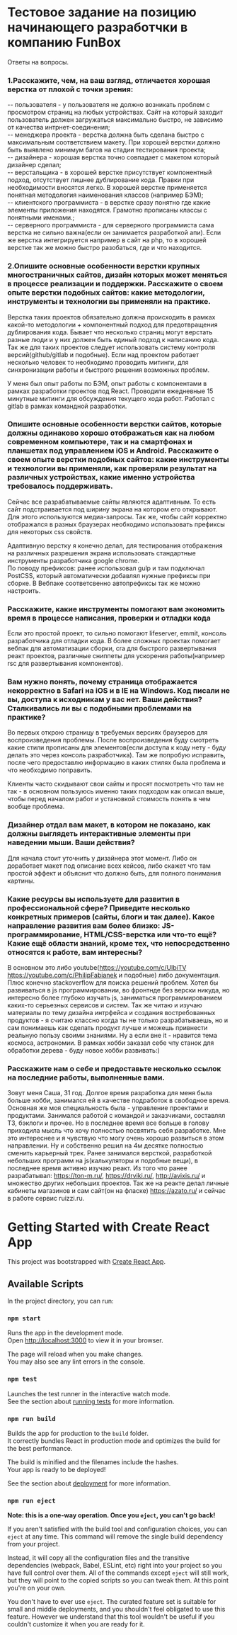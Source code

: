 # Тестовое задание на позицию начинающего разработчки в компанию FunBox

Ответы на вопросы.

### 1.Расскажите, чем, на ваш взгляд, отличается хорошая верстка от плохой с точки зрения:

-- пользователя - у пользователя не должно возникать проблем с просмотром страниц на любых устройствах. Сайт на который заходит пользователь должен загружаться максимально быстро, не зависимо от качества интрнет-соединения;  
-- менеджера проекта - верстка должна быть сделана быстро с максимальным соответствием макету. При хорошей верстки должно быть выявлено минимум багов на стадии тестирования проекта;  
-- дизайнера - хорошая верстка точно совпадает с макетом который дизайнер сделал;  
-- верстальщика - в хорошей верстке присутствует компонентный подход, отсутствует лишнее дублирование кода. Правки при необходимости вносятся легко. В хорошей верстке применяется понятная методология наименования классов (например БЭМ);  
-- клиентского программиста - в верстке сразу понятно где какие элементы приложения находятся. Грамотно прописаны классы с понятными именами.;  
-- серверного программиста - для серверного программиста сама верстка не сильно важна(если он занимается разработкой апи). Если же верстка интегрируется например в сайт на php, то в хорошей верстке так же можно быстро разобаться, где и что находится.

### 2.Опишите основные особенности верстки крупных многостраничных сайтов, дизайн которых может меняться в процессе реализации и поддержки. Расскажите о своем опыте верстки подобных сайтов: какие методологии, инструменты и технологии вы применяли на практике.

Верстка таких проектов обязательно должна происходить в рамках какой-то методологии + компонентный подход для предотвращения дублирования кода. Бывает что несколько страниц могут верстать разные люди и у них должен быть единый подход к написанию кода. Так же для таких проектов следует использовать систему контроля версий(github/gitlab и подобные). Если над проектом работает несколько человек то необходимо проводить митинги, для синхронизации работы и быстрого решения возможных проблем.

У меня был опыт работы по БЭМ, опыт работы с компонентами в рамках разработки проектов под React. Проводили ежедневные 15 минутные митинги для обсуждения текущего хода работ. Работал с gitlab в рамках командной разработки.

### Опишите основные особенности верстки сайтов, которые должны одинаково хорошо отображаться как на любом современном компьютере, так и на смартфонах и планшетах под управлением iOS и Android. Расскажите о своем опыте верстки подобных сайтов: какие инструменты и технологии вы применяли, как проверяли результат на различных устройствах, какие именно устройства требовалось поддерживать.

Сейчас все разрабатываемые сайты являются адаптивным. То есть сайт подстраивается под ширину экрана на котором его открывают. Для этого используются медиа-запросы. Так же, чтобы сайт корректно отображался в разных браузерах необходимо использовать префиксы для некоторых css свойств.

Адаптивную верстку я конечно делал, для тестирования отображения на различных разрешения экрана использовать стандартные инструменты разработчика google chrome.  
По поводу префиксов: ранее использовал gulp и там подключал PostCSS, который автоматически добавлял нужные префиксы при сборке. В Вебпаке соответсвенно автопрефиксы так же можно настроить.

### Расскажите, какие инструменты помогают вам экономить время в процессе написания, проверки и отладки кода

Если это простой проект, то сильно помогают lifeserver, emmit, консоль разработчика для отладки кода. В более сложных проектах помогает вебпак для автоматизации сборки, cra для быстрого развертывания реакт проектов, различные сниппеты для ускорения работы(например rsc для развертывания компонентов).

### Вам нужно понять, почему страница отображается некорректно в Safari на iOS и в IE на Windows. Код писали не вы, доступа к исходникам у вас нет. Ваши действия? Сталкивались ли вы с подобными проблемами на практике?

Во первых открою страницу в требуемых версиях браузеров для воспроизведения проблемы. После воспроизведения буду смотреть какие стили прописаны для элементов(если доступа к коду нету - буду делать это через консоль разработчика). Там же попробую исправить, после чего предоставлю информацию в каких стилях была проблема и что необходимо поправить.

Клиенты часто скидывают свои сайты и просят посмотреть что там не так - в основном пользуюсь именно таких подходом как описал выше, чтобы перед началом работ и установкой стоимость понять в чем вообще проблема.

### Дизайнер отдал вам макет, в котором не показано, как должны выглядеть интерактивные элементы при наведении мыши. Ваши действия?

Для начала стоит уточнить у дизайнера этот момент. Либо он доработает макет под описание всех кейсов, либо скажет что там простой эффект и объяснит что должно быть, для полного понимания картины.

### Какие ресурсы вы используете для развития в профессиональной сфере? Приведите несколько конкретных примеров (сайты, блоги и так далее). Какое направление развития вам более близко: JS-программирование, HTML/CSS-верстка или что-то ещё? Какие ещё области знаний, кроме тех, что непосредственно относятся к работе, вам интересны?

В основном это либо youtube(https://youtube.com/c/UlbiTV https://youtube.com/c/PhilipFabianek и подобные) либо документация. Плюс конечно stackoverflow для поиска решений проблем. Хотел бы развиваться в js программировании, во фронтнде без верски никуда, но интересно более глубоко изучать js, заниматься программированием каких-то серьезных сервисов и систем. Так же читаю и изучаю материалы по тему дизайна интрфейса и создания востребованных продуктов - я считаю классно когда ты не только разрабатываешь, но и сам понимаешь как сделать продукт лучше и можешь привнести реальную пользу своими знаниями. Ну а если вне it - нравится тема космоса, астрономии. В рамках хобби заказал себе чпу станок для обработки дерева - буду новое хобби развивать:)

### Расскажите нам о себе и предоставьте несколько ссылок на последние работы, выполненные вами.

Зовут меня Саша, 31 год. Долгое время разработка для меня была больше хобби, занимался ей в качестве подработок в свободное время. Основная же моя специальность была - управление проектами и продуктами. Занимался работой с командой и заказчиками, составлял ТЗ, бэклоги и прочее. Но в последнее время все больше в голову приходила мысль что хочу полностью посвятить себя разработке. Мне это интереснее и я чувствую что могу очень хорошо развиться в этом направлении. Ну и собственно решил на 4м десятке полностью сменить карьерный трек. Ранее занимался версткой, разработкой небольших программ на js(калькуляторы и подобные вещи), в последнее время активно изучаю реакт.
Из того что ранее разрабатывал: https://ton-m.ru/, https://drviki.ru/, http://avixis.ru/ и множество других небольших проектов. Так же на реакте делал личные кабинеты магазинов и сам сайт(он на фласке) https://azato.ru/ и сейчас в работе сервис ruizzi.ru.

# Getting Started with Create React App

This project was bootstrapped with [Create React App](https://github.com/facebook/create-react-app).

## Available Scripts

In the project directory, you can run:

### `npm start`

Runs the app in the development mode.\
Open [http://localhost:3000](http://localhost:3000) to view it in your browser.

The page will reload when you make changes.\
You may also see any lint errors in the console.

### `npm test`

Launches the test runner in the interactive watch mode.\
See the section about [running tests](https://facebook.github.io/create-react-app/docs/running-tests) for more information.

### `npm run build`

Builds the app for production to the `build` folder.\
It correctly bundles React in production mode and optimizes the build for the best performance.

The build is minified and the filenames include the hashes.\
Your app is ready to be deployed!

See the section about [deployment](https://facebook.github.io/create-react-app/docs/deployment) for more information.

### `npm run eject`

**Note: this is a one-way operation. Once you `eject`, you can't go back!**

If you aren't satisfied with the build tool and configuration choices, you can `eject` at any time. This command will remove the single build dependency from your project.

Instead, it will copy all the configuration files and the transitive dependencies (webpack, Babel, ESLint, etc) right into your project so you have full control over them. All of the commands except `eject` will still work, but they will point to the copied scripts so you can tweak them. At this point you're on your own.

You don't have to ever use `eject`. The curated feature set is suitable for small and middle deployments, and you shouldn't feel obligated to use this feature. However we understand that this tool wouldn't be useful if you couldn't customize it when you are ready for it.
